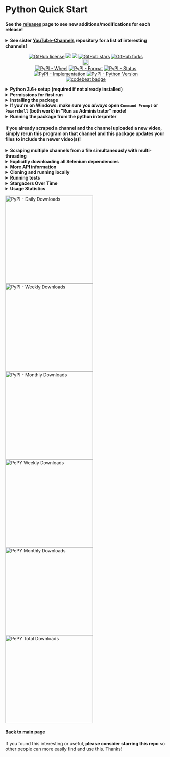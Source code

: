 # Python Quick Start

#### See the [releases](https://github.com/Shail-Shouryya/yt-videos-list/releases) page to see new additions/modifications for each release!

<details>
  <summary><b>See sister <a href="https://github.com/Shail-Shouryya/YouTube-Channels">YouTube-Channels</a> repository for a list of interesting channels!</b></summary></h3>

- The `YouTube-Channels` sister repository is a separate repository that uses this package to create a list of videos uploaded by every channel supported by the repository.
- The sister repository will update the lists of videos once a week.
- NOTE: In order to minimize the size of the sister repo, the repo contains the list of videos in ONLY the `csv` format, and not in `txt` or `md` format.
</details>

<p align="center">
  <a href="https://github.com/Shail-Shouryya/yt-videos-list/blob/main/LICENSE"><img alt="GitHub license" src="https://img.shields.io/github/license/Shail-Shouryya/yt-videos-list?color=yellow&labelColor=black"></a>
  <a href="https://docs.python.org/3/index.html">    <img src="https://img.shields.io/badge/python-3.6%2B-blue?labelColor=black"/></a>
  <a href="https://www.python.org/dev/peps/pep-0008"><img src="https://img.shields.io/badge/code%20style-PEP8-yellow.svg?labelColor=black"/></a>
  <a href="https://github.com/Shail-Shouryya/yt-videos-list/stargazers"><img alt="GitHub stars" src="https://img.shields.io/github/stars/Shail-Shouryya/yt-videos-list?color=blue&labelColor=black"></a>
  <a href="https://github.com/Shail-Shouryya/yt-videos-list/network"><img alt="GitHub forks" src="https://img.shields.io/github/forks/Shail-Shouryya/yt-videos-list?color=yellow&labelColor=black"></a>
  <br>
  <a href="https://badge.fury.io/py/yt-videos-list"><img src="https://badge.fury.io/py/yt-videos-list.svg" alt="PyPI version" height="20"></a>
  <br>
  <a href="https://pypi.org/project/yt-videos-list/"><img alt="PyPI - Wheel" src="https://img.shields.io/pypi/wheel/yt-videos-list?labelColor=black&label=PyPI%20-%20Wheel"></a>
  <a href="https://pypi.org/project/yt-videos-list/#files/"><img alt="PyPI - Format" src="https://img.shields.io/pypi/format/yt-videos-list?labelColor=black&label=PyPI%20-%20Format"></a>
  <a href="https://pypi.org/project/yt-videos-list/#history/"><img alt="PyPI - Status" src="https://img.shields.io/pypi/status/yt-videos-list?labelColor=black&label=PyPI%20-%20Status"></a>
  <br>
  <a href="https://pypi.org/project/yt-videos-list/"><img alt="PyPI - Implementation" src="https://img.shields.io/pypi/implementation/yt-videos-list?labelColor=black&label=PyPI%20-%20Implementation"></a>
  <a href="https://pypi.org/project/yt-videos-list/"><img alt="PyPI - Python Version" src="https://img.shields.io/pypi/pyversions/yt-videos-list?labelColor=black&label=PyPI%20-%20Python%20Version"></a>
  <br>
  <a href="https://codebeat.co/projects/github-com-shail-shouryya-yt_videos_list-master"><img src="https://codebeat.co/badges/46b103ed-da79-4893-96af-ce95c9149532" alt="codebeat badge"/></a>
</p>

<details>
  <summary><b>Python 3.6+ setup (required if not already installed)</b></summary>

This package uses [f-strings](https://cito.github.io/blog/f-strings/) (more [here](https://realpython.com/python-f-strings/)), and so requires Python 3.6+.

If you have an older version of Python, you can download Python 3.9.1 (follow links below) and follow the instructions to set up Python for your machine. If you want to install a different version, visit the [Python Downloads page](https://www.python.org/downloads/) and select the version you want.
- [macOS 64-bit installer](https://www.python.org/ftp/python/3.9.1/python-3.9.1-macosx10.9.pkg)
- [Windows x86-64 executable installer](https://www.python.org/ftp/python/3.9.1/python-3.9.1-amd64.exe)
- [Windows x86 executable installer](https://www.python.org/ftp/python/3.9.1/python-3.9.1.exe)
- [Gzipped source tarball](https://www.python.org/ftp/python/3.9.1/Python-3.9.1.tgz) (most useful for Linux)
</details>

<details>
  <summary><b>Permissions for first run</b></summary>

  This is required to make sure you can download and install the required Selenium binary dependencies.
  <details>
  <summary><b>On Windows: make sure you open <code>Command Prompt</code> or <code>Powershell</code> (both work) in "Run as Administrator" mode</b></summary>

  - shortcut: <kbd>⊞ Win</kbd> + <kbd>X</kbd> + <kbd>A</kbd>
  </details>
  <details>
    <summary><b>On Unix based machines (MacOS, Linux): make sure you have read and write access to <code>/usr/local/bin/</code></b></summary>

  - if you're not sure, open terminal and run `sudo chown $USER /usr/local/bin/`
  </details>
<br>
</details>

<details>
  <summary><b>Installing the package</b></summary>

After you install Python 3.6+ and ensure you have the required permissions as needed, enter the following in your command line:
```shell
# if something isn't working properly, try rerunning this
# the problem may have been fixed with a newer version

pip3 install -U yt-videos-list     # MacOS/Linux
pip  install -U yt-videos-list     # Windows


# if that doesn't work:

python3 -m pip install -U yt-videos-list     # MacOS/Linux
python  -m pip install -U yt-videos-list     # Windows
```
</details>

<details>
  <summary><b>If you're on Windows: make sure you <i>always</i> open <code>Command Prompt</code> or <code>Powershell</code> (both work) in "Run as Administrator" mode!</b></summary>

  - shortcut: <kbd>⊞ Win</kbd> + <kbd>X</kbd> + <kbd>A</kbd>
  - this allows `yt_videos_list` to update selenium webdriver binaries to be compatible with newer browser versions as browsers are updated (e.g. your Firefox browser updates from version 77 to version 82)
    - to see the commands being run, see the `yt_videos_list/docs/dependencies.json` file
</details>

<details>
  <summary><b>Running the package from the python interpreter</b></summary>

```shell
python3     # MacOS/Linux
python      # Windows
```
```python
from yt_videos_list import ListCreator


my_driver = 'firefox' # SUBSTITUTE DRIVER YOU WANT (options below)
lc = ListCreator(driver=my_driver, scroll_pause_time=0.8)


lc.create_list_for(url='https://www.youtube.com/user/schafer5')
lc.create_list_for(url='https://www.youtube.com/channel/UC8butISFwT-Wl7EV0hUK0BQ', log_silently=True)
# Set `log_silently` to `True` to mute program logging to the console.
# The program will log the prgram status and any program information
# to only the log file for the channel being scraped
# (this is useful when scraping multiple channels at once with multi-threading).
# By default, the program logs to both the log file for the channel being scraped AND the console.


# see the new files that were just created:
import os
os.system('ls -lt | head')                      # MacOS/Linux
os.system('dir /O-D | find "_videos_list"')     # Windows

# for more information on using the module:
help(lc)
```
- `driver` options include:
  - `'firefox'`
  - `'opera'`
  - `'safari'` (MacOS only)
  - `'chrome'`
  - `'brave'`
  - `'edge'` (Windows only!)
- increase `scroll_pause_time` for laggy internet and decrease `scroll_pause_time` for fast internet
</details>

#### If you already scraped a channel and the channel uploaded a new video, simply rerun this program on that channel and this package updates your files to include the newer video(s)!

<details>
  <summary><b>Scraping multiple channels from a file simultaneously with multi-threading</b></summary>

Add the url to every channel you want to extract information from in a `txt` file with every url placed on a new line.
- example: [`channels.txt`](https://github.com/Shail-Shouryya/yt-videos-list/tree/main/python/channels.txt)

Enter the python interpreter:

```
python3     # MacOS/Linux
python      # Windows
```
```python
from yt_videos_list import ListCreator

lc = ListCreator(driver='firefox', scroll_pause_time=1.2)
lc.create_list_from(path_to_channel_urls_file='channels.txt', number_of_threads=4)

# configuring settings:
lc.create_list_from(
  path_to_channel_urls_file='channels.txt',
  number_of_threads=4,
  min_sleep=1,
  max_sleep=5,
  after_n_channels_pause_for_s=(20, 10),
  log_subthread_status_silently=False,
  log_subthread_info_silently=False
)                                                                     # defaults (keyword argument form)
lc.create_list_from('channels.txt', 4, 1, 5, (20, 10), False, False)  # defaults (positional argument form)
lc.create_list_from('channels.txt', min_sleep=3, max_sleep=10)        # modifying only min_sleep and max_sleep

help(lc.create_list_from) # see API method details
```
- See [Thread about multi-threading with yt_videos_list](https://github.com/Shail-Shouryya/yt-videos-list/discussions/11) for more information!

</details>

<details>
  <summary><b>Explicitly downloading all Selenium dependencies</b></summary>

Ideal if you use Selenium for other projects 😎
- Make sure you already have the `yt-videos-list` package installed (follow directions above for getting set up), then run the following:
```shell
pip3 install -U yt-videos-list # MacOS/Linux: ensure latest package
python3                        # MacOS/Linux: enter python interpreter
pip install -U yt-videos-list  # Windows:     ensure latest package
python                         # Windows:     enter python interpreter
```
```python
from yt_videos_list.download import selenium_webdriver_dependencies
selenium_webdriver_dependencies.download_all()
```
That's all! 🤓
</details>

<details>
  <summary><b>More API information</b></summary>

---
**NOTE** that you can also access all the information below from the Python interpreter by entering
```python
import yt_videos_list
help(yt_videos_list)
```

---
```python
# default options for the ListCreator object

ListCreator(
  txt=True,
  csv=True,
  md=True,
  reverse_chronological=True,
  headless=False,
  scroll_pause_time=0.8,
  driver='firefox',
  cookie_consent=False
  )
```
There are a number of optional arguments you can specify during the instantiation of the ListCreator object. The preceding arguments are run by default, but in case you want more flexibility, you can specify the:
- `driver` argument:
  - Firefox (default)
  - Opera
  - Safari (MacOS only)
  - Chrome
  - Brave
  - Edge (Windows only)
    - `driver='firefox'`
    - `driver='opera'`
    - `driver='safari'`
    - `driver='chrome'`
    - `driver='brave'`
    - `driver='edge'`
- `cookie_consent` argument:
  - `False` (default) - block all cookie options if prompted by YouTube (at consent.youtube.com)
  - `True` - accept all cookie options if prompted by YouTube (also at consent.youtube.com)
    - `cookie_consent=False` (default) OR `cookie_consent=True`
-  `txt`, `csv`, `md` file type argument:
  - `True` (default) - create a file for the specified type
  - `False` - do not create a file for the specified type.
    - `txt=True`  (default) OR `txt=False`
    - `csv=True`  (default) OR `csv=False`
    - ` md=True`  (default) OR ` md=False`
- `reverse_chronological` argument:
  - `True` (default) - write the files in order from most recent video to the oldest video
  - `False` - write the files in order from oldest video to the most recent video
    - `reverse_chronological=True` (default) OR `reverse_chronological=False`
- `headless` argument:
  - `False` (default) - run the driver with an open Selenium instance for viewing
  - `True` - run the driver in "invisible" mode.
    - `headless=False` (default) OR `headless=True`
- `scroll_pause_time` argument:
  - any float values greater than `0` (default `0.8`).
    - The value you provide will be how long the program waits before trying to scroll the videos list page down for the channel you want to scrape. For fast internet connections, you may want to reduce the value, and for slow connections you may want to increase the value.
  - `scroll_pause_time=0.8` (default)
  - CAUTION: reducing this value too much will result in the program not capturing all the videos, so be careful! Experiment :)
- `verify_page_bottom_n_times` argument:
  - any int values greater than `0` (defaults to `3`)
  - NOTE: this argument is only used when CREATING a new file for a new channel, and is unused when UPDATING an existing file for an already scraped channel.
  - The value you provide will be how many times the program needs to verify it acually reached the bottom of the page before accepting it is the bottom of the page, and starting to write the information to the output file(s).
  - For channels that have uploaded THOUSANDS of videos, increase this value to a large number that you think should be sufficient to verify the program reached the bottom of the page.
  - To determine HOW large of a value you should provide, determine the length of time you'd like to wait before being reasonably sure that you reached the bottom of the page and it's not just YouTube's server trying to fetch the response from an old database entry, and divide the time you decided to wait by the `scroll_pause_time` argument.
    - For example, if you want to wait 45 seconds and you set the `scrioll_pause_time` value to `1.0`:
      -> `your_time / scroll_pause_time`
      -> `45 / 1.0`
      -> `45`
      -> therefore: `verify_page_bottom_n_times=45`
    - For channels with only a couple hundred videos (or less), the default value of verify_`page_bottom_n_times=3` **should** be sufficient.
  - See commit a68f8f62e5c343cbb0641125e271bb96cc4f0750 for more details.

</details>

<details>
<summary><b>Cloning and running locally</b></summary>

To clone the repository and install the most updated version of the package that may not yet be available on the latest release through [PyPI](pypi.org/project/yt-videos-list/), run:
```
git clone https://github.com/Shail-Shouryya/yt-videos-list.git

cd yt_videos_list/python # MacOS/Linux
pip3 install .           # MacOS/Linux
# if that doesn't work:
python3 -m pip install . # MacOS/Linux

cd yt_videos_list\python # Windows
pip install .            # Windows
# if that doesn't work:
python -m pip install .  # Windows
```
To make your own changes to the `yt_videos_list` python package and run the changes locally:
```
# make changes to the codebase in the
# ===> /dev <=== directory
python3 minifier.py           # MacOS/Linux
pip3 install .                # MacOS/Linux

python minifier.py            # Windows
pip install .                 # Windows
```
NOTE that the changes you make to the codebase SHOULD BE MADE in the `yt_videos_list/python/dev` directory!!
  - the code in the `yt_videos_list/python/yt-videos-list` directory is minified with
    - leading indents stipped to the minimum (1 space for each nested scope)
    - whitespace for padding (e.g. extra spaces to align variable assignments) stripped
    - comments stripped
  - as a result, the code in the `yt_videos_list/python/yt-videos-list` directory is NOT human readable, and the `yt_videos_list/python/dev` directory should be used for development instead!
    - the `minifier.py` module performs all the code preprocessing and packages the code from `yt_videos_list/python/dev` into the final version seen in the `yt_videos_list/python/yt-videos-list` directory
    - so running `minifier.py` ***before*** installing the local package with `pip install .` (Windows) or `pip3 install .` is essential!
</details>

<details>
<summary><b>Running tests</b></summary>

The tests use the custom `ThreadWithResult` subclass of `threading.Thread` provided by the `save-thread-result` package, so make sure you install that module using
```
pip3 install -U save-thread-result     # MacOS/Linux
pip  install -U save-thread-result     # Windows

# if that doesn't work:

python3 -m pip install -U save-thread-result     # MacOS/Linux
python  -m pip install -U save-thread-result     # Windows
```

Then, make sure you're in the `yt_videos_list/python` directory, then run:
```
tests\run_tests.bat     # Windows
####       Any shell on   MacOS/Linux
bash tests/run_tests.sh # this works
csh  tests/run_tests.sh # this works
dash tests/run_tests.sh # this works
ksh  tests/run_tests.sh # this also works
tcsh tests/run_tests.sh # this works too
zsh  tests/run_tests.sh # this works as well
# you can try other shells and
# they should work too, since
# there's no special syntax in
# the run_tests.sh file
```
</details>

<details>
<summary><b>Stargazers Over Time</b></summary>

[![Stargazers over time](https://starchart.cc/Shail-Shouryya/yt-videos-list.svg)](https://starchart.cc/Shail-Shouryya/yt-videos-list)
</details>

<details>
  <summary><b>Usage Statistics</b></summary>

- [PePy](https://pepy.tech/project/yt-videos-list)
- [PyPi Stats](https://pypistats.org/packages/yt-videos-list)
</details>
<p>
  <a href="https://pypistats.org/packages/yt-videos-list"><img alt="PyPI - Daily Downloads" src="https://img.shields.io/pypi/dd/yt-videos-list?labelColor=black&color=blue&label=PyPI%20downloads%20%28excludes%20mirrors%29" width="275"></a>
  <a href="https://pypistats.org/packages/yt-videos-list"><img alt="PyPI - Weekly Downloads" src="https://img.shields.io/pypi/dw/yt-videos-list?labelColor=black&color=yellow&label=PyPI%20downloads%20%28excludes%20mirrors%29"width="275"></a>
  <a href="https://pypistats.org/packages/yt-videos-list"><img alt="PyPI - Monthly Downloads" src="https://img.shields.io/pypi/dm/yt-videos-list?labelColor=black&color=blue&label=PyPI%20downloads%20%28excludes%20mirrors%29"width="275"></a>
  <br>
  <a href="https://pepy.tech/project/yt-videos-list"><img alt="PePY Weekly Downloads" src="https://static.pepy.tech/personalized-badge/yt-videos-list?period=week&units=international_system&left_color=black&right_color=yellow&left_text=PePY%20Downloads/week%20%28includes%20mirrors%29" width="275"></a>
  <a href="https://pepy.tech/project/yt-videos-list"><img alt="PePY Monthly Downloads" src="https://static.pepy.tech/personalized-badge/yt-videos-list?period=month&units=international_system&left_color=black&right_color=blue&left_text=PePY%20Downloads/month%20%28includes%20mirrors%29" width="275"></a>
  <a href="https://pepy.tech/project/yt-videos-list"><img alt="PePY Total Downloads" src="https://static.pepy.tech/personalized-badge/yt-videos-list?period=total&units=international_system&left_color=black&right_color=yellow&left_text=PePY%20Downloads%20Total%20%28includes%20mirrors%29" width="275"></a>
  <br>
</p>

#### [Back to main page](https://github.com/Shail-Shouryya/yt-videos-list/)
If you found this interesting or useful, **please consider starring this repo** so other people can more easily find and use this. Thanks!
